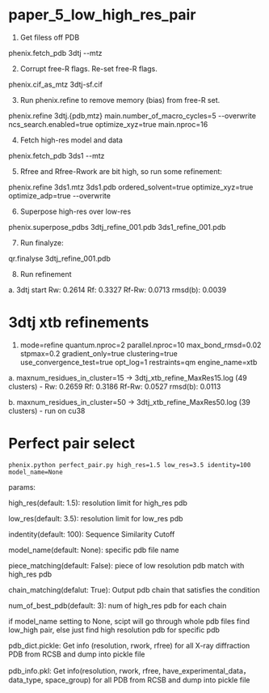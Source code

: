 # paper_5_low_high_res_pair

1. Get filess off PDB 

phenix.fetch_pdb 3dtj --mtz

2. Corrupt free-R flags. Re-set free-R flags.

phenix.cif_as_mtz 3dtj-sf.cif 

3. Run phenix.refine to remove memory (bias) from free-R set.

phenix.refine 3dtj.{pdb,mtz} main.number_of_macro_cycles=5 --overwrite ncs_search.enabled=true optimize_xyz=true main.nproc=16

4. Fetch high-res model and data

phenix.fetch_pdb 3ds1 --mtz

5. Rfree and Rfree-Rwork are bit high, so run some refinement:

phenix.refine 3ds1.mtz 3ds1.pdb ordered_solvent=true optimize_xyz=true optimize_adp=true --overwrite

6. Superpose high-res over low-res

phenix.superpose_pdbs 3dtj_refine_001.pdb 3ds1_refine_001.pdb

7. Run finalyze:

qr.finalyse 3dtj_refine_001.pdb

8. Run refinement

a. 3dtj start Rw: 0.2614 Rf: 0.3327 Rf-Rw: 0.0713 rmsd(b):  0.0039

# 3dtj xtb refinements 

1. mode=refine quantum.nproc=2 parallel.nproc=10 max_bond_rmsd=0.02 stpmax=0.2 gradient_only=true clustering=true use_convergence_test=true opt_log=1 restraints=qm engine_name=xtb

  a. maxnum_residues_in_cluster=15 -> 3dtj_xtb_refine_MaxRes15.log (49 clusters) - 
  Rw: 0.2659 Rf: 0.3186 Rf-Rw: 0.0527 rmsd(b):  0.0113 
  
  b. maxnum_residues_in_cluster=50 -> 3dtj_xtb_refine_MaxRes50.log (39 clusters) - run on cu38
  
  # Perfect pair select
  
  `phenix.python perfect_pair.py high_res=1.5 low_res=3.5 identity=100 model_name=None`
  
  params: 

  high_res(default: 1.5): resolution limit for high_res pdb
 
  low_res(default: 3.5): resolution limit for low_res pdb

  indentity(default: 100): Sequence Similarity Cutoff

  model_name(default: None): specific pdb file name

  piece_matching(default: False): piece of low resolution pdb match with high_res pdb
  
  chain_matching(defalut: True): Output pdb chain that satisfies the condition
  
  num_of_best_pdb(default: 3): num of high_res pdb for each chain
  
  if model_name setting to None, scipt will go through whole pdb files find low_high pair,
  else just find high resolution pdb for specific pdb
  
  pdb_dict.pickle: Get info (resolution, rwork, rfree) for all X-ray diffraction PDB from RCSB and dump into pickle file
  
  pdb_info.pkl: Get info(resolution, rwork, rfree, have_experimental_data，data_type, space_group) for all PDB from RCSB and      dump into pickle file
